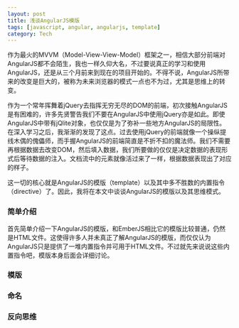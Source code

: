 ```yaml
---
layout: post
title: 浅谈AngularJS模版
tags: [javascript, angular, angularjs, template]
category: Tech
---
```


作为最火的MVVM（Model-View-View-Model）框架之一，相信大部分前端对AngularJS都不会陌生，我也一样久仰大名，不过要说真正的学习和使用AngularJS，还是从三个月前来到现在的项目开始的。不得不说，AngularJS所带来的改变是巨大的，被称为未来浏览器的模式一点也不为过，尤其是思维上的转变。

作为一个常年挥舞着jQuery去指挥无穷无尽的DOM的前端，初次接触AngularJS是有困难的，许多先贤警告我们不要在AngularJS中使用jQuery亦是如此。即使AngularJS中带有jQlite对象，也仅仅是为了弥补一些地方AngularJS的局限性。在深入学习之后，我渐渐的发现了这点。过去使用jQuery的前端就像一个操纵提线木偶的傀儡师，而手握AngularJS的前端简直是不折不扣的魔法师。我们不需要再根据数据去改变DOM，然后填入数据，我们所要做的仅仅是决定数据的表现形式后等待数据的注入。文档流中的元素就像活过来了一样，根据数据表现出了对应的样子。

这一切的核心就是AngularJS的模版（template）以及其中多不胜数的内置指令（directive）了。因此，我将在本文中谈谈AngularJS的模版以及其思维模式。
<!-- more -->

### 简单介绍

首先简单介绍一下AngularJS的模版，和EmberJS相比它的模版比较普通，仍然是HTML文件。这使得许多人并未真正了解AngularJS的模版，而仅仅认为AngularJS只是提供了一堆内置指令并可用于HTML文件。不过就先来说说这些内置指令吧，模版本身后面会详细讨论。



### 模版
### 命名
### 反向思维


